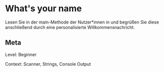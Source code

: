 # What's your name

Lesen Sie in der main-Methode der Nutzer*innen in und begrüßen Sie diese anschließend durch eine personalisierte Willkommensnachricht.

## Meta

Level: Beginner

Context: Scanner, Strings, Console Output